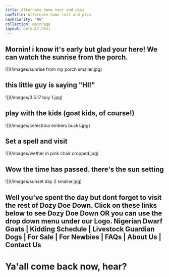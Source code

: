 ```yaml
---
title: Alternate home text and pics
navTitle: Alternate home text and pics
navPriority: '90'
collection: MainPage
layout: default.html
---
```

## Mornin! i know it's early but glad your here! We can watch the sunrise from the porch.

![](/images/sunrise from my porch smaller.jpg)

## this little guy is saying "HI!"

![](/images/3.5.17 boy 1.jpg)

## play with the kids (goat kids, of course!)

![](/images/celestrina embers bucks.jpg)

## Set a spell and visit

![](/images/wether in pink chair cropped.jpg)

## Wow the time has passed. there's the sun setting

![](/images/sunset day 2  smaller.jpg)

## Well you've spent the day but dont forget to visit the rest of Dozy Doe Down.  Click on these links below to see Dozy Doe Down OR you can use the drop down menu under our Logo. Nigerian Dwarf Goats | Kidding Schedule | Livestock Guardian Dogs | For Sale | For Newbies | FAQs | About Us | Contact Us

# Ya'all come back now, hear?
